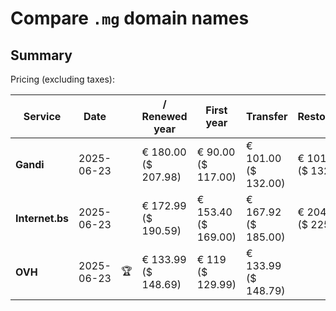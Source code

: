# Compare `.mg` domain names

## Summary

Pricing (excluding taxes):

| Service | Date |  | / Renewed year | First year | Transfer | Restoration |
|--|--|--|--|--|--|--|
| **Gandi** | 2025-06-23 |  | € 180.00<br>($ 207.98) | € 90.00<br>($ 117.00) | € 101.00<br>($ 132.00) | € 101.00<br>($ 132.00) |
| **Internet.bs** | 2025-06-23 |  | € 172.99<br>($ 190.59) | € 153.40<br>($ 169.00) | € 167.92<br>($ 185.00) | € 204.89<br>($ 225.75) |
| **OVH** | 2025-06-23 | 🏆 | € 133.99<br>($ 148.69) | € 119<br>($ 129.99) | € 133.99<br>($ 148.79) |  |
